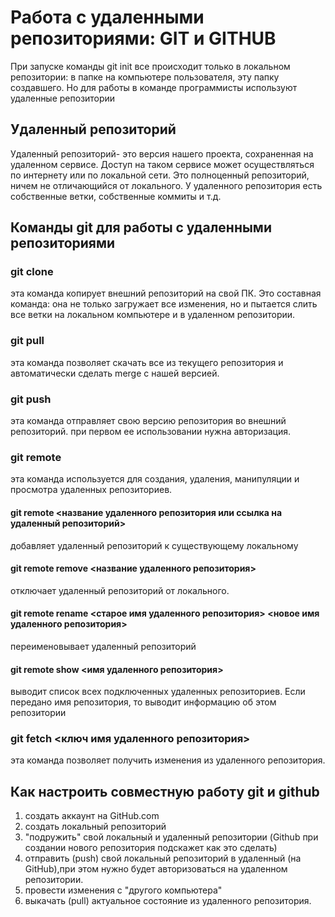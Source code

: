 # Работа с удаленными репозиториями: GIT и GITHUB

При запуске команды git init все происходит только в локальном репозитории: в папке на компьютере пользователя, эту папку создавшего. Но для работы в команде программисты используют удаленные репозитории

## Удаленный репозиторий

Удаленный репозиторий- это версия нашего проекта, сохраненная на удаленном сервисе.
Доступ на таком сервисе может осуществляться по интернету или по локальной сети. Это полноценный репозиторий, ничем не отличающийся от локального. У удаленного репозитория есть собственные ветки, собственные коммиты и т.д.

## Команды git для работы с удаленными репозиториями

### git clone 

эта команда копирует внешний репозиторий на свой ПК. Это составная команда: она не только загружает все изменения, но и пытается слить все ветки на локальном компьютере и в удаленном репозитории.

### git pull

эта команда позволяет скачать все из текущего репозитория и автоматически сделать merge с нашей версией.

### git push

эта команда отправляет свою версию репозитория во внешний репозиторий. при первом ее использовании нужна авторизация.

### git remote 

эта команда используется для создания, удаления, манипуляции и просмотра удаленных репозиториев.

#### git remote <название удаленного репозитория или ссылка на удаленный репозиторий>

добавляет удаленный репозиторий к существующему локальному

#### git remote remove <название удаленного репозитория>

отключает удаленный репозиторий от локального.

#### git remote rename <старое имя удаленного репозитория> <новое имя удаленного репозитория>

переименовывает удаленный репозиторий

#### git remote show <имя удаленного репозитория> 

выводит список всех подключенных удаленных репозиториев. Если передано имя репозитория, то выводит информацию об этом репозитории

### git fetch <ключ имя удаленного репозитория>

эта команда позволяет получить изменения из удаленного репозитория.

## Как настроить совместную работу git и github

1. создать аккаунт на GitHub.com
2. создать локальный репозиторий
3. "подружить" свой локальный и удаленный репозитории (Github при создании нового репозитория подскажет как это сделать)
4. отправить (push) свой локальный репозиторий в удаленный (на GitHub),при этом нужно будет авторизоваться на удаленном репозитории.
5. провести изменения с "другого компьютера"
6. выкачать (pull) актуальное состояние из удаленного репозитория.



